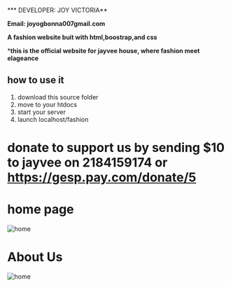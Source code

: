 *** DEVELOPER: JOY VICTORIA**

**Email: joyogbonna007gmail.com**

**A fashion website buit with html,boostrap,and css**

***this is the official website for jayvee house, where fashion meet elageance**
## how to use it
1. download this source folder
2. move to your htdocs
3. start your server
4. launch localhost/fashion


# donate to support us by sending $10 to jayvee on 2184159174 or https://gesp.pay.com/donate/5

# home page
![home](screenshot/home1.png)

# About Us
![home](screenshot/home1.png)